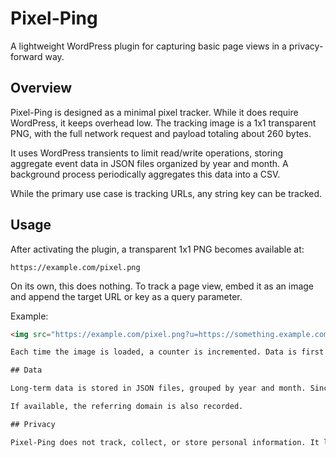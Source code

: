 # Pixel-Ping

A lightweight WordPress plugin for capturing basic page views in a privacy-forward way.

## Overview

Pixel-Ping is designed as a minimal pixel tracker. While it does require WordPress, it keeps overhead low. The tracking image is a 1x1 transparent PNG, with the full network request and payload totaling about 260 bytes.

It uses WordPress transients to limit read/write operations, storing aggregate event data in JSON files organized by year and month. A background process periodically aggregates this data into a CSV.

While the primary use case is tracking URLs, any string key can be tracked.

## Usage

After activating the plugin, a transparent 1x1 PNG becomes available at:

`https://example.com/pixel.png`

On its own, this does nothing. To track a page view, embed it as an image and append the target URL or key as a query parameter.

Example:

```html
<img src="https://example.com/pixel.png?u=https://something.example.com/hello.html"/>

Each time the image is loaded, a counter is incremented. Data is first stored in WordPress's transient cache, then periodically written to disk to reduce I/O. A cron job ensures counts are flushed even if traffic is low.

## Data

Long-term data is stored in JSON files, grouped by year and month. Since data is cached temporarily, there may be a delay of several minutes to a day depending on site traffic.

If available, the referring domain is also recorded.

## Privacy

Pixel-Ping does not track, collect, or store personal information. It logs only a key (such as a URL), the number of requests, and the referring domain. No user identifiers, IPs, or personal data are stored. Thats pretty much it. No last four digits of your SSN required.

